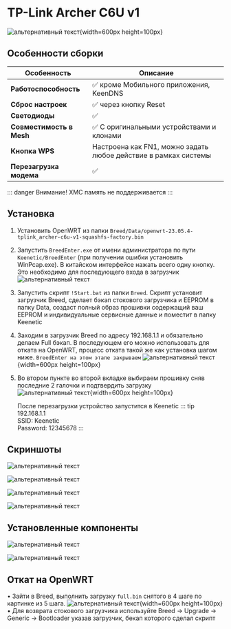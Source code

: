 # TP-Link Archer C6U v1 <YezBadge type="keenetic" text="4.1.7" url="/assets/files/firmware/TP-Link-C6U-Keenetic-4.1.7.7z" />

![альтернативный текст](/assets/images/wiki/guides/TP-Link-C6U/main.png){width=600px height=100px}

## Особенности сборки

| Особенность              | Описание                                                        |
|--------------------------|-----------------------------------------------------------------|
| **Работоспособность**    | ✅ кроме Мобильного приложения, KeenDNS                          |
| **Сброс настроек**       | ✅ через кнопку Reset                                            |
| **Светодиоды**           | ✅                                                               |
| **Совместимость в Mesh** | ✅ С оригинальными устройствами и клонами                        |
| **Кнопка WPS**           | Настроена как FN1, можно задать любое действие в рамках системы |
| **Перезагрузка модема**  | ✅                                                               |

::: danger Внимание!
XMC память не поддерживается
:::
## Установка

1. Установить OpenWRT из папки `Breed/Data/openwrt-23.05.4-tplink_archer-c6u-v1-squashfs-factory.bin`
2. Запустить `BreedEnter.exe` от имени администратора по пути `Keenetic/BreedEnter` (при получении ошибки установить WinPcap.exe). В китайском интерфейсе нажать всего одну кнопку. Это необходимо для последующего входа в загрузчик
   ![альтернативный текст](/assets/images/wiki/helpful/faq/breed.png)<br/>
3. Запустить скрипт `!Start.bat` из папки `Breed`. Скрипт установит загрузчик Breed, сделает бэкап стокового загрузчика и EEPROM в папку Data, создаст полный образ прошивки содержащий ваш EEPROM и индивидуальные сервисные данные и поместит в папку Keenetic
4. Заходим в загрузчик Breed по адресу 192.168.1.1 и обязательно делаем Full бэкап. В последующем его можно использовать для отката на OpenWRT, процесс отката такой же как установка шагом ниже. `BreedEnter на этом этапе закрываем`
   ![альтернативный текст](/assets/images/wiki/guides/Mercusys/backup.png){width=600px height=100px}
4. Во втором пункте во второй вкладке выбираем прошивку сняв последние 2 галочки и подтвердить загрузку
   ![альтернативный текст](/assets/images/wiki/guides/Mercusys/install.png){width=600px height=100px}

   После перезагрузки устройство запустится в Keenetic
   ::: tip 192.168.1.1<br/>SSID: Keenetic<br/>Password: 12345678
   :::

## Скриншоты

![альтернативный текст](/assets/images/wiki/guides/TP-Link-C6U/system1.png)

![альтернативный текст](/assets/images/wiki/guides/TP-Link-C6U/system2.png)

![альтернативный текст](/assets/images/wiki/guides/TP-Link-C6U/system3.png)

![альтернативный текст](/assets/images/wiki/guides/TP-Link-C6U/system4.png)

## Установленные компоненты

![альтернативный текст](/assets/images/wiki/guides/TP-Link-C6U/components1.png)

![альтернативный текст](/assets/images/wiki/guides/TP-Link-C6U/components2.png)

## Откат на OpenWRT

• Зайти в Breed, выполнить загрузку `full.bin` снятого в 4 шаге по картинке из 5 шага.
![альтернативный текст](/assets/images/wiki/guides/Mercusys/install.png){width=600px height=100px}<br/>
• Для возврата стокового загрузчика используйте Breed -> Upgrade -> Generic -> Bootloader указав загрузчик, бекап которого сделал скрипт

